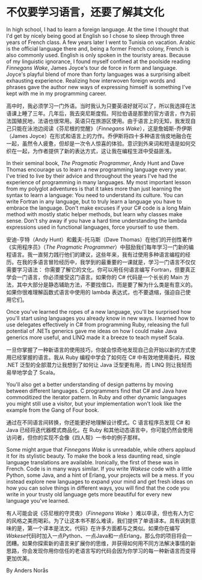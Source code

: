 # 不仅要学习语言，还要了解其文化

In high school, I had to learn a foreign language. At the time I thought that I'd get by nicely being good at English so I chose to sleep through three years of French class. A few years later I went to Tunisia on vacation. Arabic is the official language there and, being a former French colony, French is also commonly used. English is only spoken in the touristy areas. Because of my linguistic ignorance, I found myself confined at the poolside reading *Finnegans Wake*, James Joyce's tour de force in form and language. Joyce's playful blend of more than forty languages was a surprising albeit exhausting experience. Realizing how interwoven foreign words and phrases gave the author new ways of expressing himself is something I've kept with me in my programming career.

高中时，我必须学习一门外语。当时我认为只要英语好就可以了，所以我选择在法语课上睡了三年。几年后，我去突尼斯度假。阿拉伯语是那里的官方语言，作为前法国殖民地，法语也很常用。英语只在旅游区使用。由于语言上的无知，我发现自己只能在泳池边阅读《芬尼根的觉醒》（*Finnegans Wake*），这是詹姆斯-乔伊斯（James Joyce）在形式和语言上的力作。乔伊斯将四十多种语言俏皮地融合在一起，虽然令人疲惫，但却是一次令人惊喜的体验。意识到外来词和短语是如何交织在一起，为作者提供了新的表达方式，这让我在编程生涯中受益匪浅。

In their seminal book, *The Pragmatic Programmer*, Andy Hunt and Dave Thomas encourage us to learn a new programming language every year. I've tried to live by their advice and throughout the years I've had the experience of programming in many languages. My most important lesson from my polyglot adventures is that it takes more than just learning the syntax to learn a language: You need to understand its culture. You can write Fortran in any language, but to truly learn a language you have to embrace the language. Don't make excuses if your C# code is a long Main method with mostly static helper methods, but learn why classes make sense. Don't shy away if you have a hard time understanding the lambda expressions used in functional languages, force yourself to use them.

安迪-亨特（Andy Hunt）和戴夫-托马斯（Dave Thomas）在他们的开创性著作《实用程序员》（*The Pragmatic Programmer*）中鼓励我们每年学习一门新的编程语言。我一直努力践行他们的建议，这些年来，我有过使用多种语言编程的经历。在我的多语言冒险经历中，我学到的最重要的一课就是，学习一门语言不仅仅需要学习语法： 你需要了解它的文化。你可以用任何语言编写 Fortran，但要真正学会一门语言，你必须接受这门语言。如果你的 C# 代码是一个长长的 Main 方法，其中大部分是静态辅助方法，不要找借口，而是要了解为什么类是有意义的。如果你很难理解函数式语言中使用的 lambda 表达式，也不要退缩，强迫自己使用它们。

Once you've learned the ropes of a new language, you'll be surprised how you'll start using languages you already know in new ways. I learned how to use delegates effectively in C# from programming Ruby, releasing the full potential of .NETs generics gave me ideas on how I could make Java generics more useful, and LINQ made it a breeze to teach myself Scala.

一旦你掌握了一种新语言的使用技巧，你就会惊奇地发现自己会开始以新的方式使用已经掌握的语言。我从 Ruby 编程中学会了如何在 C# 中有效地使用委托，释放 .NET 泛型的全部潜力让我想到了如何让 Java 泛型更有用，而 LINQ 则让我轻而易举地学会了 Scala。

You'll also get a better understanding of design patterns by moving between different languages. C programmers find that C# and Java have commoditized the iterator pattern. In Ruby and other dynamic languages you might still use a visitor, but your implementation won't look like the example from the Gang of Four book.

通过在不同语言间转换，你还能更好地理解设计模式。C 语言程序员发现 C# 和 Java 已经将迭代器模式商品化。在 Ruby 和其他动态语言中，你可能仍然会使用访问者，但你的实现不会像《四人帮》一书中的例子那样。

Some might argue that *Finnegans Wake* is unreadable, while others applaud it for its stylistic beauty. To make the book a less daunting read, single language translations are available. Ironically, the first of these was in French. Code is in many ways similar. If you write *Wakese* code with a little Python, some Java, and a hint of Erlang, your projects will be a mess. If you instead explore new languages to expand your mind and get fresh ideas on how you can solve things in different ways, you will find that the code you write in your trusty old language gets more beautiful for every new language you've learned.

有人可能会说《芬尼根的守灵夜》（*Finnegans Wake* ）难以卒读，但也有人为它的风格之美而喝彩。为了让这本书不那么难读，我们提供了单语译本。具有讽刺意味的是，第一个译本是法文。代码》在许多方面都与之类似。如果你在编写*Wakese*代码时加入一点Python、一点Java和一点Erlang，那么你的项目将会一团糟。如果你探索新的语言来扩展你的思维，并获得如何用不同方法解决事情的新思路，你会发现你用你信任的老语言写的代码会因为你学习的每一种新语言而变得更加优美。

By Anders Norås